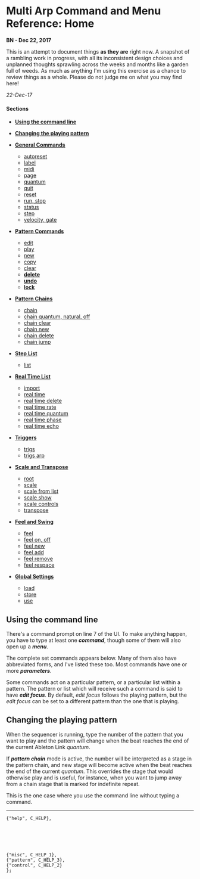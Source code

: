 # Multi Arp Command and Menu Reference: Home

**BN - Dec 22, 2017**

This is an attempt to document things **as they are** right now. A snapshot of a rambling work in progress, with all its inconsistent design choices and unplanned thoughts sprawling across the weeks and months like a garden full of weeds. As much as anything I'm using this exercise as a chance to review things as a whole. Please do not judge me on what you may find here!

*22-Dec-17*

#### Sections

* [**Using the command line**](#using-the-command-line)

* [**Changing the playing pattern**](#changing-the-playing-pattern)

* [**General Commands**](command_ref_misc.md)

  * [autoreset](command_ref_misc.md#autoreset)
  * [label](command_ref_misc.md#label)
  * [midi](command_ref_misc.md#midi)
  * [page](command_ref_misc.md#page)
  * [quantum](command_ref_misc.md#quantum)
  * [quit](command_ref_misc.md#quit)
  * [reset](command_ref_misc.md#reset)
  * [run, stop](command_ref_misc.md#run-stop)
  * [status](command_ref_misc.md#status)
  * [step](command_ref_misc.md#step)
  * [velocity, gate](command_ref_misc.md#velocity-gate)


* [**Pattern Commands**](command_ref_pattern.md)

  * [edit](command_ref_pattern.md#edit)
  * [play](command_ref_pattern.md#play)
  * [new](command_ref_pattern.md#new)
  * [copy](command_ref_pattern.md#copy)
  * [clear](command_ref_pattern.md#clear)
  * [**delete**](command_ref_pattern.md#delete)
  * [**undo**](command_ref_pattern.md#undo)
  * [**lock**](command_ref_pattern.md#lock)

* [**Pattern Chains**](command_ref_chain.md)

  * [chain](command_ref_chain.md#chain)
  * [chain quantum, natural, off](command_ref_chain.md#chain-quantum-natural-off)
  * [chain clear](command_ref_chain.md#chain-clear)
  * [chain new](command_ref_chain.md#chain-new)
  * [chain delete](command_ref_chain.md#chain-delete)
  * [chain jump](command_ref_chain.md#chain-jump)


* [**Step List**](command_ref_step_list.md)

  * [list](command_ref_step_list.md#list)



* [**Real Time List**](command_ref_realtime_list.md)

  * [import](command_ref_realtime_list.md#import)
  * [real time](command_ref_realtime_list.md#real-time)
  * [real time delete](command_ref_realtime_list.md#real-time-delete)
  * [real time rate](command_ref_realtime_list.md#real-time-rate)
  * [real time quantum](command_ref_realtime_list.md#real-time-quantum)
  * [real time phase](command_ref_realtime_list.md#real-time-phase)
  * [real time echo](command_ref_realtime_list.md#real-time-echo)


* [**Triggers**](command_ref_trigs.md)

  * [trigs](#trigs)
  * [trigs arp](#trigs-arp)



* [**Scale and Transpose**](command_ref_scale.md)

  * [root](command_ref_scale.md#root)
  * [scale](command_ref_scale.md#scale)
  * [scale from list](command_ref_scale.md#scale-from-list)
  * [scale show](command_ref_scale.md#scale-show)
  * [scale controls](command_ref_scale.md#scale-controls)
  * [transpose](command_ref_scale.md#transpose)

* [**Feel and Swing**](command_ref_feel.md)

  * [feel](command_ref_feel.md#feel)
  * [feel on, off](command_ref_feel.md#feel-on-off)
  * [feel new](command_ref_feel.md#feel-new)
  * [feel add](command_ref_feel.md#feel-add)
  * [feel remove](command_ref_feel.md#feel-remove)
  * [feel respace](command_ref_feel.md#feel-respace)


* [**Global Settings**](command_ref_use)

  * [load](command_ref_use#load)
  * [store](command_ref_use#store)
  * [use](command_ref_use#use)


## Using the command line

There's a command prompt on line 7 of the UI. To make anything happen, you have to type at least one ***command***, though some of them will also open up a ***menu***.

The complete set commands appears below. Many of them also have abbreviated forms, and I've listed these too. Most commands have one or more ***parameters***.

Some commands act on a particular pattern, or a particular list within a pattern. The pattern or list which will receive such a command is said to have ***edit focus***. By default, *edit focus* follows the playing pattern, but the *edit focus* can be set to a different pattern than the one that is playing.

## Changing the playing pattern

When the sequencer is running, type the number of the pattern that you want to play and the pattern will change when the beat reaches the end of the current Ableton Link *quantum*.

If  ***pattern chain*** mode is active, the number will be interpreted as a stage in the pattern chain, and new stage will become active when the beat reaches the end of the current *quantum*. This overrides the stage that would otherwise play and is useful, for instance, when you want to jump away from a chain stage that is marked for indefinite repeat.

This is the one case where you use the command line without typing a command.

---



```
{"help", C_HELP},






{"misc", C_HELP_1},
{"pattern", C_HELP_3},
{"control", C_HELP_2}
};
```

